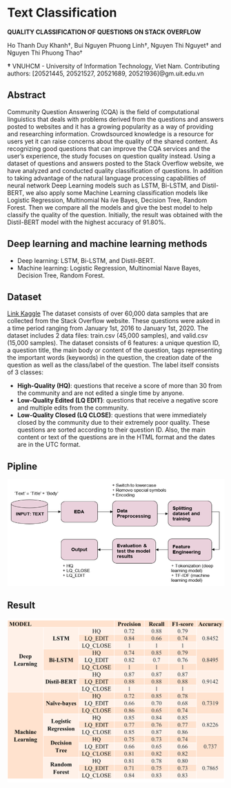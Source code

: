 # Text Classification
**QUALITY CLASSIFICATION OF QUESTIONS ON STACK OVERFLOW**

Ho Thanh Duy Khanh†, Bui Nguyen Phuong Linh†, Nguyen Thi Nguyet† and Nguyen Thi Phuong Thao†

**†** VNUHCM - University of Information Technology, Viet Nam.
Contributing authors: [20521445, 20521527, 20521689, 20521936]@gm.uit.edu.vn

## Abstract
Community Question Answering (CQA) is the field of computational linguistics that deals with problems derived from the questions and answers posted to websites and it has a growing popularity as a way of providing and researching information. Crowdsourced knowledge is a resource for users yet it can raise concerns about the quality of the shared content. As recognizing good questions that can improve the CQA services and the user’s experience, the study focuses on question quality instead. Using a dataset of questions and answers posted to the Stack Overflow website, we have analyzed and conducted quality classification of questions. In addition to taking advantage of the natural language processing capabilities of neural network Deep Learning models such as LSTM, Bi-LSTM, and Distil-BERT, we also apply some Machine Learning classification models like Logistic Regression, Multinomial Na ̈ıve Bayes, Decision Tree, Random Forest. Then we compare all the models and give the best model to help classify the quality of the question. Initially, the result was obtained with the Distil-BERT model with the highest accuracy of 91.80%.

## Deep learning and machine learning methods
- Deep learning: LSTM, Bi-LSTM, and Distil-BERT.
- Machine learning: Logistic Regression, Multinomial Naıve Bayes, Decision Tree, Random Forest.

## Dataset
[Link Kaggle](https://www.kaggle.com/datasets/imoore/60k-stack-overflow-questions-with-quality-rate)
The dataset consists of over 60,000 data samples that are collected from the Stack Overflow website. These questions were asked in a time period ranging from January 1st, 2016 to January 1st, 2020. The dataset includes 2 data files: train.csv (45,000 samples), and valid.csv (15,000 samples). The dataset consists of 6 features: a unique question ID, a question title, the main body or content of the question, tags representing the important words (keywords) in the question, the creation date of the question as well as the class/label of the question. The label itself consists of 3 classes:
- **High-Quality (HQ)**: questions that receive a score of more than 30 from the community and are not edited a single time by anyone.
- **Low-Quality Edited (LQ EDIT)**: questions that receive a negative score and multiple edits from the community.
- **Low-Quality Closed (LQ CLOSE)**: questions that were immediately closed by the community due to their extremely poor quality. These questions are sorted according to their question ID. Also, the main content or text of the questions are in the HTML format and the dates are in the UTC format.

## Pipline
![Pipline](https://github.com/Moon2909/TextClassification/blob/main/Pipline.png)

## Result
![Result](https://github.com/Moon2909/TextClassification/blob/main/Result.png)
